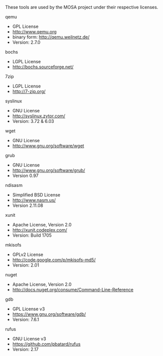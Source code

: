 These tools are used by the MOSA project under their respective licenses.

qemu
- GPL License
- http://www.qemu.org
- binary form: http://qemu.weilnetz.de/
- Version: 2.7.0

bochs
- LGPL License
- http://bochs.sourceforge.net/

7zip
- LGPL License
- http://7-zip.org/

syslinux
- GNU License
- http://syslinux.zytor.com/
- Version: 3.72 & 6.03

wget
- GNU License
- http://www.gnu.org/software/wget

grub
- GNU License
- http://www.gnu.org/software/grub/
- Version 0.97

ndisasm
- Simplified BSD License
- http://www.nasm.us/
- Version 2.11.08

xunit
- Apache License, Version 2.0
- http://xunit.codeplex.com/
- Version: Build 1705

mkisofs
- GPLv2 License
- http://code.google.com/p/mkisofs-md5/
- Version: 2.01

nuget
- Apache License, Version 2.0
- http://docs.nuget.org/consume/Command-Line-Reference

gdb
- GPL License v3
- https://www.gnu.org/software/gdb/
- Version: 7.6.1

rufus
- GNU License v3
- https://github.com/pbatard/rufus
- Version: 2.17